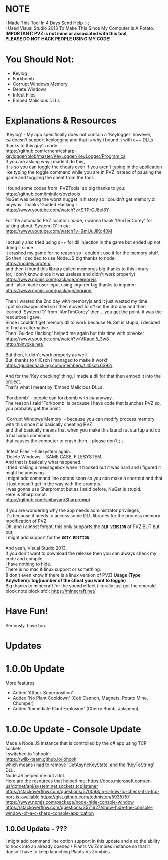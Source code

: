 # NOTE
I Made This Tool In 4 Days Send Help ;-; \
I Used Visual Studio 2013 To Make This Since My Computer Is A Potato. \
**IMPORTANT: PVZ is not mine or associated with this tool, \
PLEASE DO NOT HACK PEOPLE USING MY CODE!**
# You Should Not:
* Keylog
* Forkbomb
* Corrupt Windows Memory
* Delete Windows
* Infect Files
* Embed Malicious DLLs
# Explanations & Resources
'Keylog' - My app specifically does not contain a 'Keylogger' however, \
c# doesn't support keylogging and that is why i bound it with c++ DLLs thanks to this guy's code: \
https://github.com/crhenr/csharp-keylogger/blob/master/KeyLogger/KeyLogger/Program.cs \
If you are asking why i made it do this, \
It is so you can toggle the cheats even if you aren't typing in the application \
like typing the toggle command while you are in PVZ instead of pausing the game and toggling the cheat from the tool. \
\
I found some codes from 'PVZTools' so big thanks to you: https://github.com/lmintlcx/pvztools \
NuGet was being the worst nugget in history so i couldn't get memory.dll anyway. Thanks 'Guided Hacking': \
https://www.youtube.com/watch?v=STPrGJ8eI8Y \
\
For the automatic PVZ locator i made, i wanna thank 'IAmTimCorey' for talking about 'System.IO' in c#: \
https://www.youtube.com/watch?v=9mUuJIKq40M \
\
I actually also tried using c++ for dll injection in the game but ended up not doing it since \
it crashed my game for no reason so i couldn't use it for the memory stuff. \
So then i decided to use Node.JS big thanks to node: \
https://nodejs.org/en/ \
and then i found this library called memoryjs big thanks to this library \
(or, i don't know since it was useless and didn't work properly) \
https://www.npmjs.com/package/memoryjs \
and i also made user input using inquirer big thanks to inquirer: \
https://www.npmjs.com/package/inquirer \
\
Then i wasted the 2nd day with memoryjs and it just wasted my time. \
I got so disappointed so i then moved to c# on the 3rd day and then \
learned 'System.IO' from 'IAmTimCorey' then... you get the point, it was the resources i gave. \
Since i couldn't get memory.dll to work because NuGet is stupid, i decided to find an alternative. \
Then 'Guided Hacking' helped me again but this time with pinvoke: \
https://www.youtube.com/watch?v=VKaudl5_3w8 \
http://pinvoke.net/ \
\
But then, it didn't work properly as well. \
But, thanks to till0sch i managed to make it work!: \
https://guidedhacking.com/members/till0sch.6392/ \
\
And for the 'Key checking' thing, i made a dll for that then embed it into the project. \
That's what i meant by 'Embed Malicious DLLs'. \
\
'Forkbomb' - people can forkbomb with c# anyway. \
The reason i said 'Forkbomb' is because i have code that launches PVZ so, you probably get the point. \
\
'Corrupt Windows Memory' - because you can modify process memory with this since it is basically cheating PVZ \
and that basically means that when you make this launch at startup and do a malicious command \
that causes the computer to crash then... please don't ;-;. \
\
'Infect Files' - Filesystem again. \
'Delete Windows' - SAME CASE, FILESYSTEM. \
And that is basically what happened. \
I tried making a messagebox when it hooked but it was hard and i figured it might be annoying. \
I might add command line optons soon so you can make a shortcut and that it just doesn't get in the way with the prompts. \
I was gonna use Sharprompt but as i said before, NuGet is stupid. \
Here is Sharprompt: \
https://github.com/shibayan/Sharprompt \
\
If you are wondering why the app needs administrator privileges, \
it's because it needs to access some DLL libraries for the process memory modification of PVZ. \
Oh, and i almost forgot, this only supports the **`OLD VERSION`** of PVZ BUT but but, \
I might add support for the **`GOTY EDITION`** \
\
And yeah, Visual Studio 2013. \
If you don't want to download the release then you can always check my code and compile. \
I have nothing to hide. \
There is no mac & linux support or something. \
(I don't even know if there is a linux version of PVZ)
**Usage (Type Anywhere): tog(number of the cheat you want to toggle)** \
Big thanks to minecraft for the sound effect (literally just got the emerald block note block sfx): https://minecraft.net/
# Have Fun!
Seriously, have fun.
# Updates
# 1.0.0b Update
More features
* Added 'Attack Superposition'
* Added 'No Plant Cooldown' (Cob Cannon, Magnets, Potato Mine, Chomper)
* Added 'Immediate Plant Explosion' (Cherry Bomb, Jalapeno)
# 1.0.0c Update - Console Update
Made a Node.JS instance that is controlled by the c# app using TCP sockets. \
I switched to 'iohook': \
https://wilix-team.github.io/iohook \
which means i had to remove 'GetAsyncKeyState' and the 'KeyToString' DLL. \
Node.JS helped me out a lot. \
Here are the resources that helped me:
https://docs.microsoft.com/en-us/dotnet/api/system.net.sockets.tcplistener
https://stackoverflow.com/questions/570098/in-c-how-to-check-if-a-tcp-port-is-available
https://gist.github.com/tedmiston/5935757
https://www.npmjs.com/package/node-hide-console-window
https://stackoverflow.com/questions/3571627/show-hide-the-console-window-of-a-c-sharp-console-application
<h2>1.0.0d Update - ???</h2>
I might add command line option support in this update and also the ability to hook into an already opened \
Plants Vs Zombies instance so that it doesn't have to keep launching Plants Vs Zombies.
